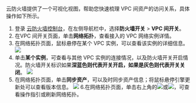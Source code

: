 云防火墙提供了一个可视化视图，帮助您快速梳理 VPC 间资产的访问关系，具体操作如下所示。
1. 登录 [云防火墙控制台](https://console.cloud.tencent.com/cfw/switch/vpc)，在左侧导航栏中，选择**防火墙开关** > **VPC 间开关**。
2. 在VPC 间开关页面，单击**网络拓扑**，查看接入的 VPC 网络实例详情。
3. 在网络拓扑页面，鼠标悬停在某个 VPC 实例，可以查看该实例的详细信息。
![](https://qcloudimg.tencent-cloud.cn/raw/f14aaa5a3aabdb15b15315b1e61b8ec0.jpg)
4. 单击**某个实例**，可查看与其他 VPC 实例的连接情况，以及防火墙开关开启情况。防火墙开关标识如果**深蓝色则代表开关开启，如果是灰色则代表开关关闭**。
![](https://qcloudimg.tencent-cloud.cn/raw/4e2e9191a3c058d71ab873a9e2b9bdbb.jpg)
5. 在网络拓扑页面，单击**同步资产**，可以及时同步资产信息；将鼠标悬停引擎更新处可以查看版本信息。
![](https://qcloudimg.tencent-cloud.cn/raw/cedd73521be1f3e285d5bd06bca62be6.jpg)
6.在网络拓扑页面，单击右上角的![](https://qcloudimg.tencent-cloud.cn/raw/ac22e75faca4f3540cecee47ba5775cf.jpg)或![](https://qcloudimg.tencent-cloud.cn/raw/ecfedd9a64ff79e3c3b1306777e281b3.jpg)，可查看操作指引或刷新网络拓扑。

